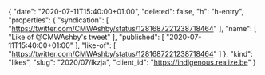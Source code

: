 {
  "date": "2020-07-11T15:40:00+01:00",
  "deleted": false,
  "h": "h-entry",
  "properties": {
    "syndication": [
      "https://twitter.com/CMWAshby/status/1281687221238718464"
    ],
    "name": [
      "Like of @CMWAshby's tweet"
    ],
    "published": [
      "2020-07-11T15:40:00+01:00"
    ],
    "like-of": [
      "https://twitter.com/CMWAshby/status/1281687221238718464"
    ]
  },
  "kind": "likes",
  "slug": "2020/07/lkzja",
  "client_id": "https://indigenous.realize.be"
}
